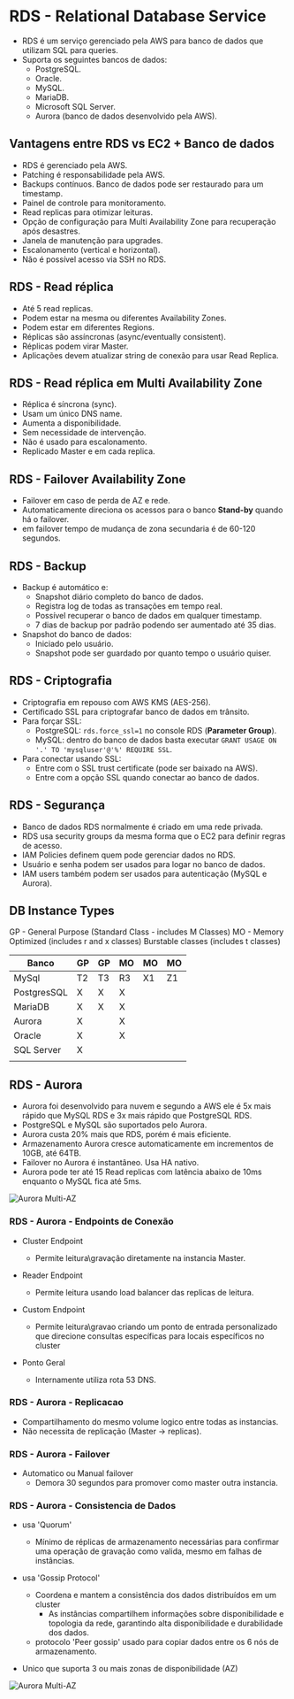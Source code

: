 # RDS - Relational Database Service

- RDS é um serviço gerenciado pela AWS para banco de dados que utilizam SQL para queries.
- Suporta os seguintes bancos de dados:
  - PostgreSQL.
  - Oracle.
  - MySQL.
  - MariaDB.
  - Microsoft SQL Server.
  - Aurora (banco de dados desenvolvido pela AWS).

## Vantagens entre RDS vs EC2 + Banco de dados

- RDS é gerenciado pela AWS.
- Patching é responsabilidade pela AWS.
- Backups contínuos. Banco de dados pode ser restaurado para um timestamp.
- Painel de controle para monitoramento.
- Read replicas para otimizar leituras.
- Opção de configuração para Multi Availability Zone para recuperação após desastres.
- Janela de manutenção para upgrades.
- Escalonamento (vertical e horizontal).
- Não é possível acesso via SSH no RDS.

## RDS - Read réplica

- Até 5 read replicas.
- Podem estar na mesma ou diferentes Availability Zones.
- Podem estar em diferentes Regions.
- Réplicas são assíncronas (async/eventually consistent).
- Réplicas podem virar Master.
- Aplicações devem atualizar string de conexão para usar Read Replica.

## RDS - Read réplica em Multi Availability Zone

- Réplica é síncrona (sync).
- Usam um único DNS name.
- Aumenta a disponibilidade.
- Sem necessidade de intervenção.
- Não é usado para escalonamento.
- Replicado Master e em cada replica.

## RDS - Failover Availability Zone
- Failover em caso de perda de AZ e rede.
- Automaticamente direciona os acessos para o banco **Stand-by** quando há o failover.
- em failover tempo de mudança de zona secundaria é de 60-120 segundos.

## RDS - Backup

- Backup é automático e:
  - Snapshot diário completo do banco de dados.
  - Registra log de todas as transações em tempo real.
  - Possível recuperar o banco de dados em qualquer timestamp.
  - 7 dias de backup por padrão podendo ser aumentado até 35 dias.
- Snapshot do banco de dados:
  - Iniciado pelo usuário.
  - Snapshot pode ser guardado por quanto tempo o usuário quiser.

## RDS - Criptografia

- Criptografia em repouso com AWS KMS (AES-256).
- Certificado SSL para criptografar banco de dados em trânsito.
- Para forçar SSL:
  - PostgreSQL: `rds.force_ssl=1` no console RDS (**Parameter Group**).
  - MySQL: dentro do banco de dados basta executar `GRANT USAGE ON '.' TO 'mysqluser'@'%' REQUIRE SSL`.
- Para conectar usando SSL:
  - Entre com o SSL trust certificate (pode ser baixado na AWS).
  - Entre com a opção SSL quando conectar ao banco de dados.

## RDS - Segurança

- Banco de dados RDS normalmente é criado em uma rede privada.
- RDS usa security groups da mesma forma que o EC2 para definir regras de acesso.
- IAM Policies definem quem pode gerenciar dados no RDS.
- Usuário e senha podem ser usados para logar no banco de dados.
- IAM users também podem ser usados para autenticação (MySQL e Aurora).

## DB Instance Types

GP - General Purpose (Standard Class - includes M Classes)
MO - Memory Optimized (includes r and x classes)
Burstable classes (includes t classes)


| Banco       | GP  | GP  | MO  | MO  | MO  |
| ----------- | --- | --- | --- | --- | --- |
| MySql       | T2  | T3  | R3  | X1  | Z1  |
| PostgresSQL | X   | X   | X   |     |     |
| MariaDB     | X   | X   | X   |     |     |
| Aurora      | X   |     | X   |     |     |
| Oracle      | X   |     | X   |     |     |
| SQL Server  | X   |     |     |     |     |
|             |     |     |     |     |     |


## RDS - Aurora

- Aurora foi desenvolvido para nuvem e segundo a AWS ele é 5x mais rápido que MySQL RDS e 3x mais rápido que PostgreSQL RDS.
- PostgreSQL e MySQL são suportados pelo Aurora. 
- Aurora custa 20% mais que RDS, porém é mais eficiente.
- Armazenamento Aurora cresce automaticamente em incrementos de 10GB, até 64TB.
- Failover no Aurora é instantâneo. Usa HA nativo.
- Aurora pode ter até 15 Read replicas com latência abaixo de 10ms enquanto o MySQL fica até 5ms.

![Aurora Multi-AZ](/AWS-CertifiedDeveloper-Notes/docs/assets/AuroraMulti-AZ.png)

### RDS - Aurora - Endpoints de Conexão
 - Cluster Endpoint
   - Permite leitura\gravação diretamente na instancia Master.
 - Reader Endpoint
   - Permite leitura usando load balancer das replicas de leitura.
 - Custom Endpoint
   - Permite leitura\gravao criando um ponto de entrada personalizado que direcione consultas específicas para locais específicos no cluster

 - Ponto Geral
   - Internamente utiliza rota 53 DNS.

### RDS - Aurora - Replicacao
- Compartilhamento do mesmo volume logico entre todas as instancias.
- Não necessita de replicação (Master -> replicas).

### RDS - Aurora - Failover
- Automatico ou Manual failover 
   - Demora 30 segundos para promover como master outra instancia.

### RDS - Aurora - Consistencia de Dados
- usa 'Quorum'
   - Mínimo de réplicas de armazenamento necessárias para confirmar uma operação de gravação como valida, mesmo em falhas de instâncias.

- usa 'Gossip Protocol' 
   - Coordena e mantem a consistência dos dados distribuídos em um cluster
     - As instâncias compartilhem informações sobre disponibilidade e topologia da rede, garantindo alta disponibilidade e durabilidade dos dados.
   - protocolo 'Peer gossip' usado para copiar dados entre os 6 nós de armazenamento. 

- Unico que suporta 3 ou mais zonas de disponibilidade (AZ)

![Aurora Multi-AZ](/AWS-CertifiedDeveloper-Notes/docs/assets/AuroraDataConsistency.png)


